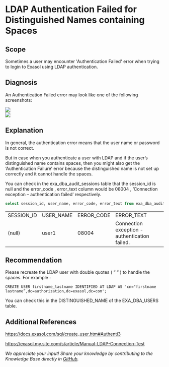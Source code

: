 # LDAP Authentication Failed for Distinguished Names containing Spaces 
## Scope

Sometimes a user may encounter 'Authentication Failed' error when trying to login to Exasol using LDAP authentication.

## Diagnosis

An Authentication Failed error may look like one of the following screenshots: 

![](images/exa-Vandana_0-1621342489198.png)  
![](images/exa-Vandana_1-1621342715904.png)

## Explanation

In general, the authentication error means that the user name or password is not correct.

But in case when you authenticate a user with LDAP and if the user’s distinguished name contains spaces, then you might also get the ‘Authentication Failure’ error because the distinguished name is not set up correctly and it cannot handle the spaces.

You can check in the exa_dba_audit_sessions table that the session_id is null and the error_code , error_text column would be 08004 , ‘Connection exception – authentication failed’ respectively. 


```sql
select session_id, user_name, error_code, error_text from exa_dba_audit_sessions where  success is false order by login_time desc;
```


|  |  |  |  |
| --- | --- | --- | --- |
| SESSION_ID | USER_NAME | ERROR_CODE | ERROR_TEXT |
| (null) | user1 | 08004 | Connection exception - authentication failed. |

## Recommendation

Please recreate the LDAP user with double quotes ( “ “ ) to handle the spaces. For example :


```markup
CREATE USER firstname_lastname IDENTIFIED AT LDAP AS 'cn="firstname lastname”,dc=authorization,dc=exasol,dc=com'; 
```
You can check this in the DISTINGUISHED_NAME of the EXA_DBA_USERS table.

## Additional References

<https://docs.exasol.com/sql/create_user.htm#Authenti3>

<https://exasol.my.site.com/s/article/Manual-LDAP-Connection-Test>

*We appreciate your input! Share your knowledge by contributing to the Knowledge Base directly in [GitHub](https://github.com/exasol/public-knowledgebase).* 